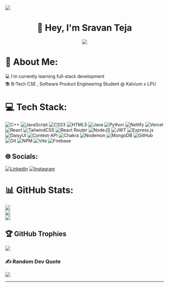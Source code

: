 [![](https://visitcount.itsvg.in/api?id=sravanr788&icon=0&color=9)](https://visitcount.itsvg.in)
<h1 align="center">👋 Hey, I'm Sravan Teja</h1>
<p align="center" width="100%"><img align="center" margin="auto" src="https://img.freepik.com/free-photo/person-playing-3d-video-games-device_23-2151005751.jpg"
/></p>

# 💫 About Me:
💻 I'm currently learning full-stack development<br>📚 B-Tech CSE , Software Product Engineering Student @ Kalvium x LPU


# 💻 Tech Stack:
![C++](https://img.shields.io/badge/c++-%2300599C.svg?style=flat-square&logo=c%2B%2B&logoColor=white) ![JavaScript](https://img.shields.io/badge/javascript-%23323330.svg?style=flat-square&logo=javascript&logoColor=%23F7DF1E) ![CSS3](https://img.shields.io/badge/css3-%231572B6.svg?style=flat-square&logo=css3&logoColor=white) ![HTML5](https://img.shields.io/badge/html5-%23E34F26.svg?style=flat-square&logo=html5&logoColor=white) ![Java](https://img.shields.io/badge/java-%23ED8B00.svg?style=flat-square&logo=openjdk&logoColor=white) ![Python](https://img.shields.io/badge/python-3670A0?style=flat-square&logo=python&logoColor=ffdd54) ![Netlify](https://img.shields.io/badge/netlify-%23000000.svg?style=flat-square&logo=netlify&logoColor=#00C7B7) ![Vercel](https://img.shields.io/badge/vercel-%23000000.svg?style=flat-square&logo=vercel&logoColor=white) ![React](https://img.shields.io/badge/react-%2320232a.svg?style=flat-square&logo=react&logoColor=%2361DAFB) ![TailwindCSS](https://img.shields.io/badge/tailwindcss-%2338B2AC.svg?style=flat-square&logo=tailwind-css&logoColor=white) ![React Router](https://img.shields.io/badge/React_Router-CA4245?style=flat-square&logo=react-router&logoColor=white) ![NodeJS](https://img.shields.io/badge/node.js-6DA55F?style=flat-square&logo=node.js&logoColor=white) ![JWT](https://img.shields.io/badge/JWT-black?style=flat-square&logo=JSON%20web%20tokens) ![Express.js](https://img.shields.io/badge/express.js-%23404d59.svg?style=flat-square&logo=express&logoColor=%2361DAFB) ![DaisyUI](https://img.shields.io/badge/daisyui-5A0EF8?style=flat-square&logo=daisyui&logoColor=white) ![Context-API](https://img.shields.io/badge/Context--Api-000000?style=flat-square&logo=react) ![Chakra](https://img.shields.io/badge/chakra-%234ED1C5.svg?style=flat-square&logo=chakraui&logoColor=white) ![Nodemon](https://img.shields.io/badge/NODEMON-%23323330.svg?style=flat-square&logo=nodemon&logoColor=%BBDEAD) ![MongoDB](https://img.shields.io/badge/MongoDB-%234ea94b.svg?style=flat-square&logo=mongodb&logoColor=white) ![GitHub](https://img.shields.io/badge/github-%23121011.svg?style=flat-square&logo=github&logoColor=white) ![Git](https://img.shields.io/badge/git-%23F05033.svg?style=flat-square&logo=git&logoColor=white) ![NPM](https://img.shields.io/badge/NPM-%23CB3837.svg?style=flat-square&logo=npm&logoColor=white) ![Vite](https://img.shields.io/badge/vite-%23646CFF.svg?style=flat-square&logo=vite&logoColor=white) ![Firebase](https://img.shields.io/badge/firebase-%23039BE5.svg?style=flat-square&logo=firebase)

## 🌐 Socials:
[![LinkedIn](https://img.shields.io/badge/LinkedIn-%230077B5.svg?logo=linkedin&logoColor=white)](https://linkedin.com/in/sravan-teja-reddy-b37680289) [![Instagram](https://img.shields.io/badge/Instagram-%23E4405F.svg?logo=Instagram&logoColor=white)](https://instagram.com/sravan.reddy.1612147) 

# 📊 GitHub Stats:
![](https://github-readme-stats.vercel.app/api?username=sravanr788&theme=dark&hide_border=false&include_all_commits=false&count_private=false)<br/>
![](https://github-readme-streak-stats.herokuapp.com/?user=sravanr788&theme=dark&hide_border=false)<br/>
![](https://github-readme-stats.vercel.app/api/top-langs/?username=sravanr788&theme=dark&hide_border=false&include_all_commits=false&count_private=false&layout=compact)

## 🏆 GitHub Trophies
![](https://github-profile-trophy.vercel.app/?username=sravanr788&theme=dracula&no-frame=false&no-bg=true&margin-w=4)

### ✍ Random Dev Quote
![](https://quotes-github-readme.vercel.app/api?type=horizontal&theme=radical)

---
